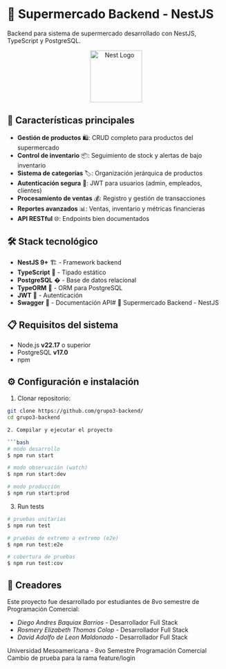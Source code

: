 # 🛒 Supermercado Backend - NestJS

Backend para sistema de supermercado desarrollado con NestJS, TypeScript y PostgreSQL.

<p align="center">
  <a href="http://nestjs.com/" target="blank"><img src="https://nestjs.com/img/logo-small.svg" width="120" alt="Nest Logo" /></a>
</p>

## 🚀 Características principales

- **Gestión de productos** 🛍️: CRUD completo para productos del supermercado
- **Control de inventario** 📦: Seguimiento de stock y alertas de bajo inventario
- **Sistema de categorías** 🏷️: Organización jerárquica de productos
- **Autenticación segura** 🔐: JWT para usuarios (admin, empleados, clientes)
- **Procesamiento de ventas** 💰: Registro y gestión de transacciones
- **Reportes avanzados** 📊: Ventas, inventario y métricas financieras
- **API RESTful** 🌐: Endpoints bien documentados

## 🛠️ Stack tecnológico

- **NestJS 9+** 🏗️ - Framework backend
- **TypeScript** 📘 - Tipado estático
- **PostgreSQL** � - Base de datos relacional
- **TypeORM** 🔄 - ORM para PostgreSQL
- **JWT** 🔑 - Autenticación
- **Swagger** 📝 - Documentación API# 🛒 Supermercado Backend - NestJS

## 📋 Requisitos del sistema

- Node.js **v22.17** o superior
- PostgreSQL **v17.0**
- npm



## ⚙️ Configuración e instalación

1. Clonar repositorio:
```bash
git clone https://github.com/grupo3-backend/
cd grupo3-backend

2. Compilar y ejecutar el proyecto

```bash
# modo desarrollo
$ npm run start

# modo observación (watch)
$ npm run start:dev

# modo producción
$ npm run start:prod

```

3. Run tests

```bash
# pruebas unitarias
$ npm run test

# pruebas de extremo a extremo (e2e)
$ npm run test:e2e

# cobertura de pruebas
$ npm run test:cov
```
## 👥 Creadores

Este proyecto fue desarrollado por estudiantes de 8vo semestre de Programación Comercial:

- *Diego Andres Baquiax Barrios* - Desarrollador Full Stack
- *Rosmery Elizabeth Thomas Colop* - Desarrollador Full Stack
- *David Adolfo de Leon Maldonado* - Desarrollador Full Stack

Universidad Mesoamericana - 8vo Semestre Programación Comercial
Cambio de prueba para la rama feature/login
